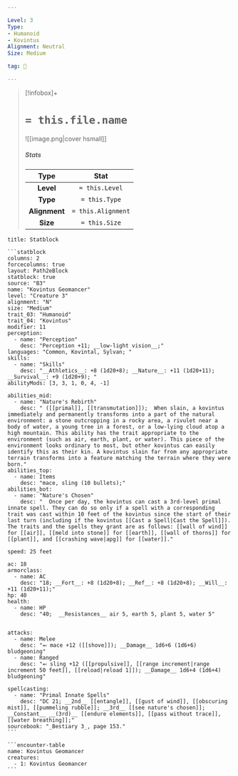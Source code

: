 ```yaml
---

Level: 3
Type:
- Humanoid
- Kovintus
Alignment: Neutral
Size: Medium

tag: 👹

---
```


> [!infobox]+
> #  `= this.file.name`
> ![[image.png|cover hsmall]]
> ##### Stats
> Type | Stat |
> :---:|:---:|
> **Level** | `= this.Level` |
> **Type** | `= this.Type` |
> **Alignment** | `= this.Alignment` |
> **Size** | `= this.Size` |



````ad-info
title: Statblock

```statblock
columns: 2
forcecolumns: true
layout: Path2eBlock
statblock: true
source: "B3"
name: "Kovintus Geomancer"
level: "Creature 3"
alignment: "N"
size: "Medium"
trait_03: "Humanoid"
trait_04: "Kovintus"
modifier: 11
perception:
  - name: "Perception"
    desc: "Perception +11; __low-light vision__;"
languages: "Common, Kovintal, Sylvan; "
skills:
  - name: "Skills"
    desc: "__Athletics__: +8 (1d20+8); __Nature__: +11 (1d20+11); __Survival__: +9 (1d20+9); "
abilityMods: [3, 3, 1, 0, 4, -1]

abilities_mid:
  - name: "Nature's Rebirth"
    desc: " ([[primal]], [[transmutation]]);  When slain, a kovintus immediately and permanently transforms into a part of the natural environment: a stone outcropping in a rocky area, a rivulet near a body of water, a young tree in a forest, or a low-lying cloud atop a high mountain. This ability has the trait appropriate to the environment (such as air, earth, plant, or water). This piece of the environment looks ordinary to most, but other kovintus can easily identify this as their kin. A kovintus slain far from any appropriate terrain transforms into a feature matching the terrain where they were born."
abilities_top:
  - name: Items
    desc: "mace, sling (10 bullets);"
abilities_bot:
  - name: "Nature's Chosen"
    desc: "  Once per day, the kovintus can cast a 3rd-level primal innate spell. They can do so only if a spell with a corresponding trait was cast within 10 feet of the kovintus since the start of their last turn (including if the kovintus [[Cast a Spell|Cast the Spell]]). The traits and the spells they grant are as follows: [[wall of wind]] for [[air]], [[meld into stone]] for [[earth]], [[wall of thorns]] for [[plant]], and [[crashing wave|apg]] for [[water]]."

speed: 25 feet

ac: 18
armorclass:
  - name: AC
    desc: "18; __Fort__: +8 (1d20+8); __Ref__: +8 (1d20+8); __Will__: +11 (1d20+11);"
hp: 40
health:
  - name: HP
    desc: "40;  __Resistances__ air 5, earth 5, plant 5, water 5"


attacks:
  - name: Melee
    desc: "⬻ mace +12 ([[shove]]); __Damage__ 1d6+6 (1d6+6) bludgeoning"
  - name: Ranged
    desc: "⬻ sling +12 ([[propulsive]], [[range increment|range increment 50 feet]], [[reload|reload 1]]); __Damage__ 1d6+4 (1d6+4) bludgeoning"

spellcasting:
  - name: "Primal Innate Spells"
    desc: "DC 21; __2nd__ [[entangle]], [[gust of wind]], [[obscuring mist]], [[pummeling rubble]]; __3rd__ [[see nature's chosen]]; __Constant__ __(3rd)__ [[endure elements]], [[pass without trace]], [[water breathing]];"
sourcebook: "_Bestiary 3_, page 153."
```

```encounter-table
name: Kovintus Geomancer
creatures:
  - 1: Kovintus Geomancer
```

````


